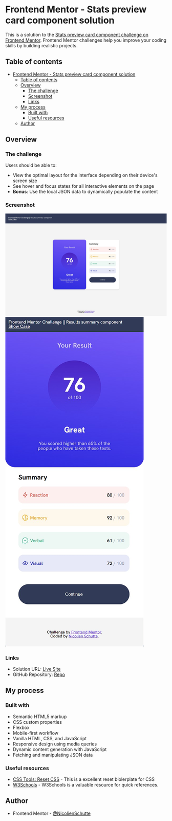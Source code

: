 # Frontend Mentor - Stats preview card component solution
This is a solution to the [Stats preview card component challenge on Frontend Mentor](https://www.frontendmentor.io/challenges/stats-preview-card-component-8JqbgoU62). Frontend Mentor challenges help you improve your coding skills by building realistic projects. 

## Table of contents
- [Frontend Mentor - Stats preview card component solution](#frontend-mentor---stats-preview-card-component-solution)
  - [Table of contents](#table-of-contents)
  - [Overview](#overview)
    - [The challenge](#the-challenge)
    - [Screenshot](#screenshot)
    - [Links](#links)
  - [My process](#my-process)
    - [Built with](#built-with)
    - [Useful resources](#useful-resources)
  - [Author](#author)

## Overview

### The challenge
Users should be able to:

- View the optimal layout for the interface depending on their device's screen size
- See hover and focus states for all interactive elements on the page
- **Bonus**: Use the local JSON data to dynamically populate the content

### Screenshot
![Desktop Version](./Desktop.jpg)
![Mobile Version](./Mobile.jpg)


### Links

- Solution URL: [Live Site](https://fem-nicolienschutte.pages.dev/src/challenges/results_summary_component/)
- GitHub Repository: [Repo](https://github.com/NicolienSchutte/FrontEndChallenges/tree/main/src/challenges/results_summary_component)
  

## My process

### Built with
- Semantic HTML5 markup 
- CSS custom properties
- Flexbox
- Mobile-first workflow
- Vanilla HTML, CSS, and JavaScript
- Responsive design using media queries
- Dynamic content generation with JavaScript
- Fetching and manipulating JSON data

### Useful resources
- [CSS Tools: Reset CSS](http://meyerweb.com/eric/tools/css/reset/) - This is a excellent reset biolerplate for CSS
- [W3Schools](https://www.w3schools.com) - W3Schools is a valuable resource for quick references.
  

## Author
- Frontend Mentor - [@NicolienSchutte](https://www.frontendmentor.io/profile/NicolienSchutte)

